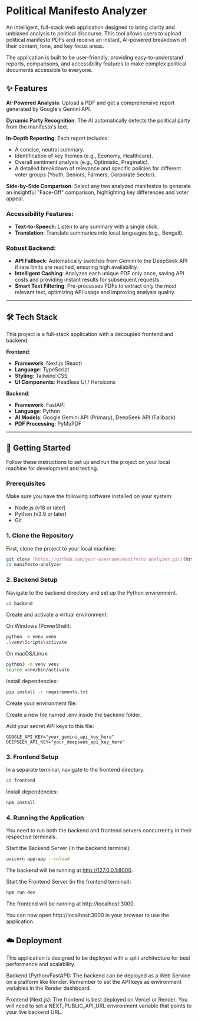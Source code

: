# Political Manifesto Analyzer

An intelligent, full-stack web application designed to bring clarity and unbiased analysis to political discourse. This tool allows users to upload political manifesto PDFs and receive an instant, AI-powered breakdown of their content, tone, and key focus areas.

The application is built to be user-friendly, providing easy-to-understand reports, comparisons, and accessibility features to make complex political documents accessible to everyone.

## ✨ Features

**AI-Powered Analysis**: Upload a PDF and get a comprehensive report generated by Google's Gemini API.

**Dynamic Party Recognition**: The AI automatically detects the political party from the manifesto's text.

**In-Depth Reporting**: Each report includes:
* A concise, neutral summary.
* Identification of key themes (e.g., Economy, Healthcare).
* Overall sentiment analysis (e.g., Optimistic, Pragmatic).
* A detailed breakdown of relevance and specific policies for different voter groups (Youth, Seniors, Farmers, Corporate Sector).

**Side-by-Side Comparison**: Select any two analyzed manifestos to generate an insightful "Face-Off" comparison, highlighting key differences and voter appeal.

### Accessibility Features:

* **Text-to-Speech**: Listen to any summary with a single click.
* **Translation**: Translate summaries into local languages (e.g., Bengali).

### Robust Backend:

* **API Fallback**: Automatically switches from Gemini to the DeepSeek API if rate limits are reached, ensuring high availability.
* **Intelligent Caching**: Analyzes each unique PDF only once, saving API costs and providing instant results for subsequent requests.
* **Smart Text Filtering**: Pre-processes PDFs to extract only the most relevant text, optimizing API usage and improving analysis quality.

---

## 🛠 Tech Stack

This project is a full-stack application with a decoupled frontend and backend.

**Frontend**:
* **Framework**: Next.js (React)
* **Language**: TypeScript
* **Styling**: Tailwind CSS
* **UI Components**: Headless UI / Heroicons

**Backend**:
* **Framework**: FastAPI
* **Language**: Python
* **AI Models**: Google Gemini API (Primary), DeepSeek API (Fallback)
* **PDF Processing**: PyMuPDF

---

## 🚀 Getting Started

Follow these instructions to set up and run the project on your local machine for development and testing.

### Prerequisites

Make sure you have the following software installed on your system:
* Node.js (v18 or later)
* Python (v3.9 or later)
* Git

### 1. Clone the Repository

First, clone the project to your local machine:

```bash
git clone [https://github.com/your-username/manifesto-analyzer.git](https://github.com/your-username/manifesto-analyzer.git)
cd manifesto-analyzer
```
### 2. Backend Setup

Navigate to the backend directory and set up the Python environment.

```bash
cd backend
```

Create and activate a virtual environment:

On Windows (PowerShell):

```bash
python -m venv venv
.\venv\Scripts\activate
```

On macOS/Linux:

```bash
python3 -m venv venv
source venv/bin/activate
```

Install dependencies:

```bash
pip install -r requirements.txt
```

Create your environment file:

Create a new file named .env inside the backend folder.

Add your secret API keys to this file:

```
GOOGLE_API_KEY="your_gemini_api_key_here"
DEEPSEEK_API_KEY="your_deepseek_api_key_here"
```

### 3. Frontend Setup
In a separate terminal, navigate to the frontend directory.

```bash
cd frontend
```

Install dependencies:

```bash
npm install
```
### 4. Running the Application
You need to run both the backend and frontend servers concurrently in their respective terminals.

Start the Backend Server (in the backend terminal):

```bash
uvicorn app:app --reload
```
The backend will be running at http://127.0.0.1:8000.

Start the Frontend Server (in the frontend terminal):

```bash
npm run dev
```
The frontend will be running at http://localhost:3000.

You can now open http://localhost:3000 in your browser to use the application.

## ☁️ Deployment
This application is designed to be deployed with a split architecture for best performance and scalability.

Backend (Python/FastAPI): The backend can be deployed as a Web Service on a platform like Render. Remember to set the API keys as environment variables in the Render dashboard.

Frontend (Next.js): The frontend is best deployed on Vercel or Render. You will need to set a NEXT_PUBLIC_API_URL environment variable that points to your live backend URL.
